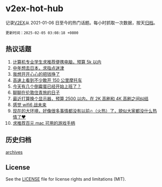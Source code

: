 # v2ex-hot-hub

 记录[V2EX](https://www.v2ex.com/)从 2021-01-06 日至今的热门话题。每小时抓取一次数据，按天[归档](archives)。

`更新时间：2025-02-05 03:08:18 +0800`

## 热议话题

1. [计算机专业学生求推荐便携电脑，预算 5k 以内](https://www.v2ex.com/t/1108792)
1. [中年想去日本，求指点迷津](https://www.v2ex.com/t/1108789)
1. [我想开开心心的把钱挣了](https://www.v2ex.com/t/1108820)
1. [高速上看到不少敢开 150 公里摩托车](https://www.v2ex.com/t/1108853)
1. [今天有几个倒霉蛋已经开始上班了？](https://www.v2ex.com/t/1108799)
1. [聊聊在伦敦住青旅的日子](https://www.v2ex.com/t/1108808)
1. [最近打算换个显示器，预算 2500 以内，在 2K 高刷和 4K 高刷之间纠结](https://www.v2ex.com/t/1108798)
1. [感觉 wifi6 战未来](https://www.v2ex.com/t/1108838)
1. [现在的大环境，好像很多事情都没有以前🔥（火热）了，貌似大家都没什么热情了❤️](https://www.v2ex.com/t/1108843)
1. [求推荐百元 mac 可用的游戏手柄](https://www.v2ex.com/t/1108801)

## 历史归档

[archives](archives)

## License

See the [LICENSE](LICENSE) file for license rights and limitations (MIT).
